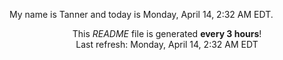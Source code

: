 My name is Tanner and today is Monday, April 14, 2:32 AM EDT.

<p align="center">This <i>README</i> file is generated <b>every 3 hours</b>!</br>Last refresh: Monday, April 14, 2:32 AM EDT<br /></p>

